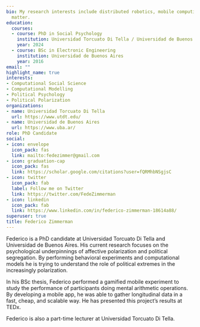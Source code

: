 ```yaml
---
bio: My research interests include distributed robotics, mobile computing and programmable
  matter.
education:
  courses:
  - course: PhD in Social Psychology 
    institution: Universidad Torcuato Di Tella / Universidad de Buenos Aires
    year: 2024
  - course: BSc in Electronic Engineering
    institution: Universidad de Buenos Aires
    year: 2016
email: ""
highlight_name: true
interests:
- Computational Social Science
- Computational Modelling
- Political Psychology
- Political Polarization
organizations:
- name: Universidad Torcuato Di Tella
  url: https://www.utdt.edu/
- name: Universidad de Buenos Aires
  url: https://www.uba.ar/
role: PhD Candidate
social:
- icon: envelope
  icon_pack: fas
  link: mailto:fedezimmer@gmail.com
- icon: graduation-cap
  icon_pack: fas
  link: https://scholar.google.com/citations?user=fQRMhbNSgjsC
- icon: twitter
  icon_pack: fab
  label: Follow me on Twitter
  link: https://twitter.com/FedeZimmerman
- icon: linkedin
  icon_pack: fab
  link: https://www.linkedin.com/in/federico-zimmerman-18614a88/
superuser: true
title: Federico Zimmerman
---
```


Federico is a PhD candidate at Universidad Torcuato Di Tella and Universidad de Buenos Aires. His current research focuses on the psychological underpinnings of affective polarization and political segregation. By performing behavioral experiments and computational models he is trying to understand the role of political extremes in the increasingly polarization.

In his BSc thesis, Federico performed a gamified mobile experiment to study the performance of participants doing mental arithmetic operations. By developing a mobile app, he was able to gather longitudinal data in a fast, cheap, and scalable way. He has presented this project’s results at TEDx.

Federico is also a part-time lecturer at Universidad Torcuato Di Tella.